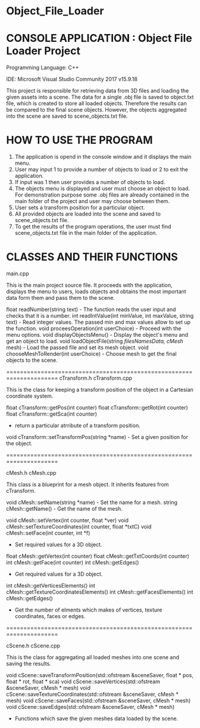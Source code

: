 # Object_File_Loader
 
 
# CONSOLE APPLICATION : Object File Loader Project

Programming Language: C++

IDE: Microsoft Visual Studio Community 2017 v15.9.18

This project is responsible for retrieving data from 3D files and loading the given assets into a scene.
The data for a single .obj file is saved to object.txt file, which is created to store all loaded objects. 
Therefore the results can be compared to the final scene objects.
However, the objects aggregated into the scene are saved to scene_objects.txt file.


# HOW TO USE THE PROGRAM

1. The application is opend in the console window and it displays the main menu.
2. User may input 1 to provide a number of objects to load or 2 to exit the application.
3. If input was 1 then user provides a number of objects to load.
4. The objects menu is displayed and user must choose an object to load. 
   For demonstration purpose some .obj files are already contained in the main folder of the project and user may choose between them.
5. User sets a transform position for a particular object.
6. All provided objects are loaded into the scene and saved to scene_objects.txt file.
7. To get the results of the program operations, the user must find scene_objects.txt file in the main folder of the application.


# CLASSES AND THEIR FUNCTIONS

main.cpp

This is the main project source file. It proceeds with the application, displays the menu to users,
loads objects and obtains the most important data form them and pass them to the scene.

float readNumber(string text) - The function reads the user input and checks that it is a number.
int readIntValue(int minValue, int maxValue, string text) - Read integer values. The passed min and max values allow to set up the function.
void proceesOperation(int userChoice) - Proceed with the menu options.
void displayObjectsMenu() - Display the object's menu and get an object to load.
void loadObjectFile(string *filesNamesData, cMesh* mesh) - Load the passed file and set its mesh object.
void chooseMeshToRender(int userChoice) - Choose mesh to get the final objects to the scene.

=====================================================================
cTransform.h
cTransform.cpp

This is the class for keeping a transform position of the object in a Cartesian coordinate system.

float cTransform::getPos(int counter)
float cTransform::getRot(int counter)
float cTransform::getSca(int counter)
 - return a particular atrribute of a transform position.

void cTransform::setTransformPos(string *name) - Set a given position for the object.

=====================================================================

cMesh.h
cMesh.cpp

This class is a blueprint for a mesh object. It inherits features from cTransform.

void cMesh::setName(string *name) - Set the name for a mesh.
string cMesh::getName() - Get the name of the mesh.

void cMesh::setVertex(int counter, float *ver)
void cMesh::setTextureCoordinates(int counter, float *txtC)
void cMesh::setFace(int counter, int *f)
- Set required values for a 3D object.

float cMesh::getVertex(int counter)
float cMesh::getTxtCoords(int counter)
int cMesh::getFace(int counter)
int cMesh::getEdges()
- Get required values for a 3D object.

int cMesh::getVerticesElements()
int cMesh::getTextureCoordinatesElements()
int cMesh::getFacesElements()
int cMesh::getEdges()
- Get the number of elments which makes of vertices, texture coordinates, faces or edges.

=====================================================================

cScene.h
cScene.cpp

This is the class for aggregating all loaded meshes into one scene and saving the results.

void cScene::saveTransformPosition(std::ofstream &sceneSaver, float * pos, float * rot, float * sca)
void cScene::saveVertices(std::ofstream &sceneSaver, cMesh * mesh)
void cScene::saveTextureCoordinates(std::ofstream &sceneSaver, cMesh * mesh)
void cScene::saveFaces(std::ofstream &sceneSaver, cMesh * mesh)
void cScene::saveEdges(std::ofstream &sceneSaver, cMesh * mesh)
- Functions which save the given meshes data loaded by the scene.

